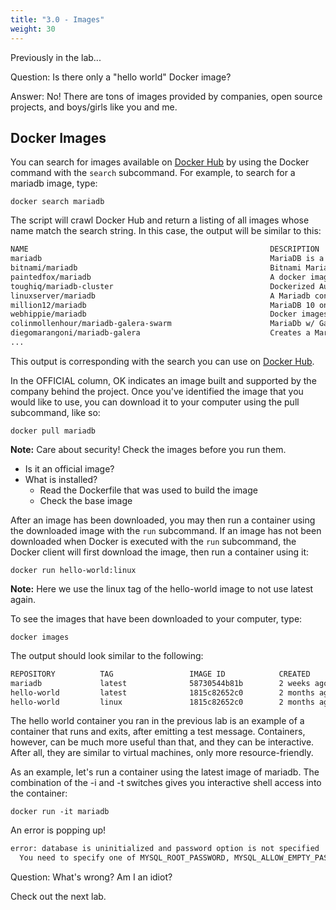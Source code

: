 ```yaml
---
title: "3.0 - Images"
weight: 30
---
```


Previously in the lab...

Question: Is there only a "hello world" Docker image?

Answer: No! There are tons of images provided by companies, open source projects, and boys/girls like you and me.

## Docker Images

You can search for images available on [Docker Hub](https://hub.docker.com) by using the Docker command with the `search` subcommand. For example, to search for a mariadb image, type:

`docker search mariadb`

The script will crawl Docker Hub and return a listing of all images whose name match the search string. In this case, the output will be similar to this:

```bash
NAME                                                      DESCRIPTION                                     STARS     OFFICIAL   AUTOMATED
mariadb                                                   MariaDB is a community-developed fork of M...   1516      [OK]
bitnami/mariadb                                           Bitnami MariaDB Docker Image                    41                   [OK]
paintedfox/mariadb                                        A docker image for running MariaDB 5.5, a ...   29                   [OK]
toughiq/mariadb-cluster                                   Dockerized Automated MariaDB Galera Cluste...   20                   [OK]
linuxserver/mariadb                                       A Mariadb container, brought to you by Lin...   19
million12/mariadb                                         MariaDB 10 on CentOS-7 with UTF8 defaults       14                   [OK]
webhippie/mariadb                                         Docker images for mariadb                       11                   [OK]
colinmollenhour/mariadb-galera-swarm                      MariaDb w/ Galera Cluster, DNS-based servi...   10                   [OK]
diegomarangoni/mariadb-galera                             Creates a MariaDB Galera Cluster                10                   [OK]
...
```

This output is corresponding with the search you can use on [Docker Hub](https://hub.docker.com/search/?isAutomated=0&isOfficial=0&page=1&pullCount=0&q=mariadb&starCount=0).

In the OFFICIAL column, OK indicates an image built and supported by the company behind the project. Once you've identified the image that you would like to use, you can download it to your computer using the pull subcommand, like so:

`docker pull mariadb`

**Note:** Care about security! Check the images before you run them.

* Is it an official image?
* What is installed?
  * Read the Dockerfile that was used to build the image
  * Check the base image

After an image has been downloaded, you may then run a container using the downloaded image with the `run` subcommand. If an image has not been downloaded when Docker is executed with the `run` subcommand, the Docker client will first download the image, then run a container using it:

`docker run hello-world:linux`

**Note:** Here we use the linux tag of the hello-world image to not use latest again.

To see the images that have been downloaded to your computer, type:

`docker images`

The output should look similar to the following:

```bash
REPOSITORY          TAG                 IMAGE ID            CREATED             SIZE
mariadb             latest              58730544b81b        2 weeks ago         397MB
hello-world         latest              1815c82652c0        2 months ago        1.84kB
hello-world         linux               1815c82652c0        2 months ago        1.84kB
```

The hello world container you ran in the previous lab is an example of a container that runs and exits, after emitting a test message. Containers, however, can be much more useful than that, and they can be interactive. After all, they are similar to virtual machines, only more resource-friendly.

As an example, let's run a container using the latest image of mariadb. The combination of the -i and -t switches gives you interactive shell access into the container:

`docker run -it mariadb`

An error is popping up!

```bash
error: database is uninitialized and password option is not specified
  You need to specify one of MYSQL_ROOT_PASSWORD, MYSQL_ALLOW_EMPTY_PASSWORD and MYSQL_RANDOM_ROOT_PASSWORD
```

Question: What's wrong? Am I an idiot?

Check out the next lab.